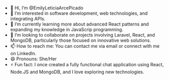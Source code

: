 - 👋 Hi, I’m @EmilyLeticiaArcePicado
- 👀 I’m interested in software development, web technologies, and integrating APIs.
- 🌱 I’m currently learning more about advanced React patterns and expanding my knowledge in JavaScrip programming.
- 💞️ I’m looking to collaborate on projects involving Laravel, React, and MongoDB, particularly those focused on innovative web solutions.
- 📫 How to reach me: You can contact me via email or connect with me on LinkedIn.
- 😄 Pronouns: She/Her
- ⚡ Fun fact: I once created a fully functional chat application using React, Node.JS and MongoDB, and I love exploring new technologies.

<!---
EmilyLeticiaArcePicado/EmilyLeticiaArcePicado is a ✨ special ✨ repository because its `README.md` (this file) appears on your GitHub profile.
You can click the Preview link to take a look at your changes.
--->
